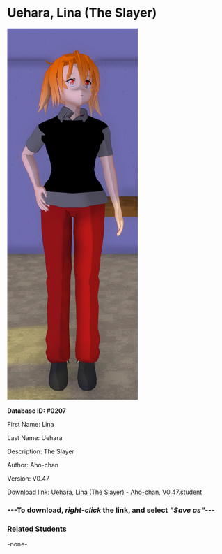 # Uehara, Lina (The Slayer)

<img src="Files/Images/Uehara, Lina (The Slayer).png" title="Uehara, Lina (The Slayer) - Aho-chan, V0.47">

**Database ID: #0207**

First Name: Lina

Last Name: Uehara

Description: The Slayer

Author: Aho-chan

Version: V0.47

Download link: <a href="https://raw.githubusercontent.com/Arbiter1223/Daigaku-Gurashi-Custom-Students/master/Files/Studen%20Files/Uehara%2C%20Lina%20(The%20Slayer)%20-%20Aho-chan%2C%20V0.47.student">Uehara, Lina (The Slayer) - Aho-chan, V0.47.student</a>

### ---**To download, _right-click_ the link, and select _"Save as"_**---

### Related Students

-none-
